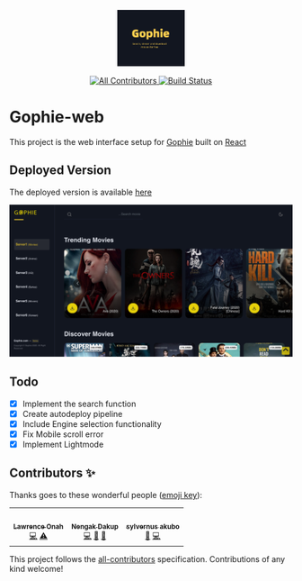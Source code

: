 <p align="center"><img src="public/reel.png" alt="Gophie" height="100px"></p>

<div align="center">
<!-- ALL-CONTRIBUTORS-BADGE:START - Do not remove or modify this section -->
<a href="#contributors">
    <img src="https://img.shields.io/badge/all_contributors-3-orange.svg?style=flat-square" alt="All Contributors">
  </a>
<!-- ALL-CONTRIBUTORS-BADGE:END -->
  <a href="https://travis-ci.com/go-phie/gophie-web">
    <img src="https://travis-ci.com/go-phie/gophie-web.svg?branch=master" alt="Build Status">
  </a>
</div>

# Gophie-web

This project is the web interface setup for [Gophie](https://github.com/go-phie/gophie) built on [React](https://github.com/facebook/react)


## Deployed Version

The deployed version is available [here](https://go-phie.github.io/gophie-web)

![Preview](public/demo.png)

## Todo

- [x] Implement the search function
- [x] Create autodeploy pipeline
- [x] Include Engine selection functionality
- [x] Fix Mobile scroll error
- [x] Implement Lightmode

## Contributors ✨

Thanks goes to these wonderful people ([emoji key](https://allcontributors.org/docs/en/emoji-key)):

<!-- ALL-CONTRIBUTORS-LIST:START - Do not remove or modify this section -->
<!-- prettier-ignore-start -->
<!-- markdownlint-disable -->
<table>
  <tr>
    <td align="center"><a href="https://github.com/kodjunkie"><img src="https://avatars0.githubusercontent.com/u/21959017?v=4" width="100px;" alt=""/><br /><sub><b>Lawrence Onah</b></sub></a><br /><a href="https://github.com/Go-phie/gophie-web/commits?author=kodjunkie" title="Code">💻</a> <a href="https://github.com/Go-phie/gophie-web/commits?author=kodjunkie" title="Tests">⚠️</a></td>
    <td align="center"><a href="http://nenosoft-tech.rf.gd"><img src="https://avatars0.githubusercontent.com/u/34240577?v=4" width="100px;" alt=""/><br /><sub><b>Nengak Dakup</b></sub></a><br /><a href="https://github.com/Go-phie/gophie-web/commits?author=NengakDakup" title="Code">💻</a> <a href="#maintenance-NengakDakup" title="Maintenance">🚧</a> <a href="https://github.com/Go-phie/gophie-web/pulls?q=is%3Apr+reviewed-by%3ANengakDakup" title="Reviewed Pull Requests">👀</a></td>
    <td align="center"><a href="https://tacafrica.org"><img src="https://avatars0.githubusercontent.com/u/26682159?v=4" width="100px;" alt=""/><br /><sub><b>sylvernus akubo</b></sub></a><br /><a href="https://github.com/Go-phie/gophie-web/issues?q=author%3Asilvareal" title="Bug reports">🐛</a> <a href="https://github.com/Go-phie/gophie-web/commits?author=silvareal" title="Code">💻</a></td>
  </tr>
</table>

<!-- markdownlint-enable -->
<!-- prettier-ignore-end -->
<!-- ALL-CONTRIBUTORS-LIST:END -->

This project follows the [all-contributors](https://github.com/all-contributors/all-contributors) specification. Contributions of any kind welcome!
